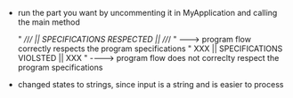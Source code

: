 - run the part you want by uncommenting it in MyApplication and calling the main method

  " _/_/_/ || SPECIFICATIONS RESPECTED || _/_/_/ " ---> program flow correctly respects the program specifications
  " XXX || SPECIFICATIONS VIOLSTED || XXX " ----> program flow does not correclty respect the program specifications

- changed states to strings, since input is a string and is easier to process
